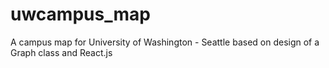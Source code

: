 # uwcampus_map
A campus map for University of Washington - Seattle based on design of a Graph class and React.js
